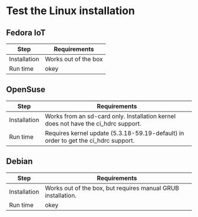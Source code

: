 # Test the Linux installation
## Fedora IoT

Step|Requirements
---|---
Installation | Works out of the box
Run time | okey

## OpenSuse

Step|Requirements
---|---
Installation | Works from an sd-card only. Installation kernel does not have the ci_hdrc support.
Run time | Requires kernel update (5.3.18-59.19-default) in order to get the ci_hdrc support.

## Debian

Step|Requirements
---|---
Installation | Works out of the box, but requires manual GRUB installation.
Run time | okey

